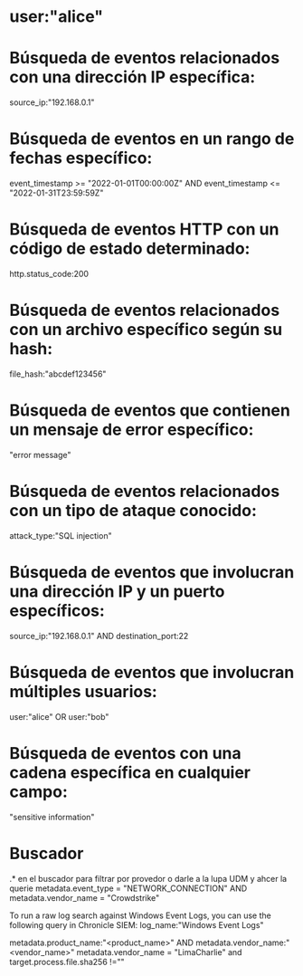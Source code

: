 # user:"alice"

# Búsqueda de eventos relacionados con una dirección IP específica:
source_ip:"192.168.0.1"

# Búsqueda de eventos en un rango de fechas específico:
event_timestamp >= "2022-01-01T00:00:00Z" AND event_timestamp <= "2022-01-31T23:59:59Z"

# Búsqueda de eventos HTTP con un código de estado determinado:
http.status_code:200

# Búsqueda de eventos relacionados con un archivo específico según su hash:
file_hash:"abcdef123456"

# Búsqueda de eventos que contienen un mensaje de error específico:
"error message"

# Búsqueda de eventos relacionados con un tipo de ataque conocido:
attack_type:"SQL injection"

# Búsqueda de eventos que involucran una dirección IP y un puerto específicos:
source_ip:"192.168.0.1" AND destination_port:22

# Búsqueda de eventos que involucran múltiples usuarios:
user:"alice" OR user:"bob"

# Búsqueda de eventos con una cadena específica en cualquier campo:
"sensitive information"

# Buscador
.* en el buscador para filtrar por provedor o darle a la lupa UDM y ahcer la querie
metadata.event_type = "NETWORK_CONNECTION" AND metadata.vendor_name = "Crowdstrike"

To run a raw log search against Windows Event Logs, you can use the following query in Chronicle SIEM:
log_name:"Windows Event Logs"

metadata.product_name:"<product_name>" AND metadata.vendor_name:"<vendor_name>"
metadata.vendor_name = "LimaCharlie" and target.process.file.sha256 !=""


